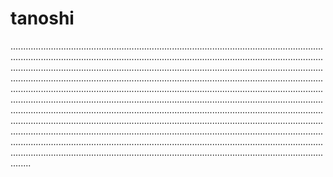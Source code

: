 # tanoshi
............................................................................................................................................................................................................................................................................................................................................................................................................................................................................................................................................................................................................................................................................................................................................................................................................................................................................................................................................................................................................................................................................................................................................................................................................................................................................................................................................................................................................................